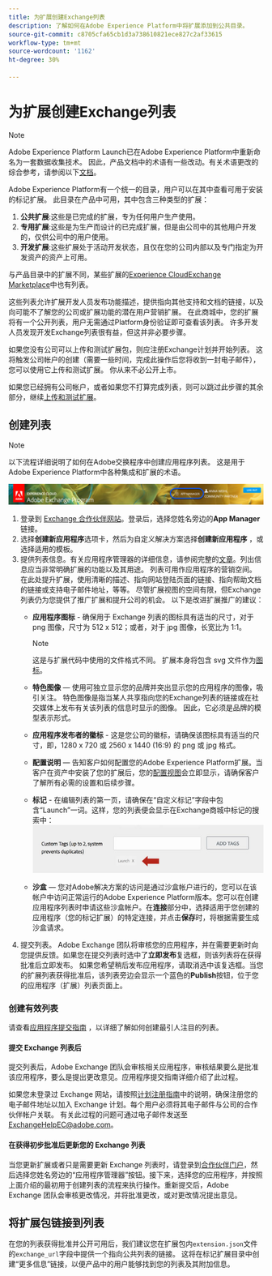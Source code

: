```yaml
---
title: 为扩展创建Exchange列表
description: 了解如何在Adobe Experience Platform中将扩展添加到公共目录。
source-git-commit: c8705cfa65cb1d3a738610821ece827c2af33615
workflow-type: tm+mt
source-wordcount: '1162'
ht-degree: 30%

---
```


# 为扩展创建Exchange列表

>[!NOTE]
>
>Adobe Experience Platform Launch已在Adobe Experience Platform中重新命名为一套数据收集技术。 因此，产品文档中的术语有一些改动。有关术语更改的综合参考，请参阅以下[文档](../../term-updates.md)。

Adobe Experience Platform有一个统一的目录，用户可以在其中查看可用于安装的标记扩展。 此目录在产品中可用，其中包含三种类型的扩展：

1. **公共扩展**:这些是已完成的扩展，专为任何用户生产使用。
1. **专用扩展**:这些是为生产而设计的已完成扩展，但是由公司中的其他用户开发的，仅供公司中的用户使用。
1. **开发扩展**:这些扩展处于活动开发状态，且仅在您的公司内部以及专门指定为开发资产的资产上可用。

与产品目录中的扩展不同，某些扩展的[Experience CloudExchange Marketplace](https://exchange.adobe.com/experiencecloud.experience-platform-launch.html#product)中也有列表。

这些列表允许扩展开发人员发布功能描述，提供指向其他支持和文档的链接，以及向可能不了解您的公司或扩展功能的潜在用户营销扩展。 在此商城中，您的扩展将有一个公开列表，用户无需通过Platform身份验证即可查看该列表。  许多开发人员发现开发Exchange列表很有益，但这并非必要步骤。

如果您没有公司可以上传和测试扩展包，则应注册Exchange计划并开始列表。  这将触发公司帐户的创建（需要一些时间，完成此操作后您将收到一封电子邮件），您可以使用它上传和测试扩展。  你从来不必公开上市。

如果您已经拥有公司帐户，或者如果您不打算完成列表，则可以跳过此步骤的其余部分，继续[上传和测试扩展](./upload-and-test.md)。

## 创建列表

>[!NOTE]
>
>以下流程详细说明了如何在Adobe交换程序中创建应用程序列表。 这是用于Adobe Experience Platform中各种集成和扩展的术语。

![Experience Cloud应用程序管理器链接位置](../images/getting-started/app-mgr-link.png)

1. 登录到 [Exchange 合作伙伴网站](https://partners.adobe.com/exchangeprogram/experiencecloud)。登录后，选择您姓名旁边的&#x200B;**App Manager**&#x200B;链接。
1. 选择&#x200B;**创建新应用程序**&#x200B;选项卡，然后为自定义解决方案选择&#x200B;**创建新应用程序** ，或选择适用的模板。
1. 提供列表信息。有关应用程序管理器的详细信息，请参阅完整的[文章](https://adobeexchangeec.zendesk.com/hc/en-us/articles/360024197931)。列出信息应当非常明确扩展的功能以及其用途。 列表可用作应用程序的营销空间。 在此处提升扩展，使用清晰的描述、指向网站登陆页面的链接、指向帮助文档的链接或支持电子邮件地址，等等。 尽管扩展视图的空间有限，但Exchange列表仍为您提供了推广扩展和提升公司的机会。 以下是改进扩展推广的建议：
   - **应用程序图标** - 确保用于 Exchange 列表的图标具有适当的尺寸，对于 png 图像，尺寸为 512 x 512；或者，对于 jpg 图像，长宽比为 1:1。

      >[!NOTE]
      >
      >这是与扩展代码中使用的文件格式不同。 扩展本身将包含 svg 文件作为[图标](../manifest.md)。

   - **特色图像**  — 使用可独立显示您的品牌并突出显示您的应用程序的图像，吸引关注。 特色图像是指当某人共享指向您的Exchange列表的链接或在社交媒体上发布有关该列表的信息时显示的图像。 因此，它必须是品牌的模型表示形式。
   - **应用程序发布者的徽标** - 这是您公司的徽标，请确保该图标具有适当的尺寸，即，1280 x 720 或 2560 x 1440 (16:9) 的 png 或 jpg 格式。
   - **配置说明**  — 告知客户如何配置您的Adobe Experience Platform扩展。当客户在资产中安装了您的扩展后，您的[配置视图](../configuration.md)会立即显示，请确保客户了解所有必需的设置和后续步骤。
   - **标记** - 在编辑列表的第一页，请确保在“自定义标记”字段中包含“Launch”一词。这样，您的列表便会显示在Exchange商城中标记的搜索中：
      ![](../images/getting-started/custom-tags.jpg)
   - **沙盒**  — 您对Adobe解决方案的访问是通过沙盒帐户进行的，您可以在该帐户中访问正常运行的Adobe Experience Platform版本。您可以在创建应用程序列表时申请这些沙盒帐户。在&#x200B;**连接**&#x200B;部分中，选择适用于您创建的应用程序（您的标记扩展）的特定连接，并点击&#x200B;**保存**&#x200B;时，将根据需要生成沙盒请求。
1. 提交列表。 Adobe Exchange 团队将审核您的应用程序，并在需要更新时向您提供反馈。如果您在提交列表时选中了&#x200B;**立即发布**&#x200B;复选框，则该列表将在获得批准后立即发布。 如果您希望稍后发布应用程序，请取消选中该复选框。当您的扩展列表获得批准后，该列表旁边会显示一个蓝色的&#x200B;**Publish**&#x200B;按钮，位于您的应用程序（扩展）列表页面上。

### 创建有效列表

请查看[应用程序提交指南](https://partners.adobe.com/exchangeprogram/experiencecloud/build/ec-exchange.html) ，以详细了解如何创建最引人注目的列表。

#### 提交 Exchange 列表后

提交列表后，Adobe Exchange 团队会审核相关应用程序，审核结果要么是批准该应用程序，要么是提出更改意见。应用程序提交指南详细介绍了此过程。

如果您未登录过 Exchange 网站，请按照[计划注册指南](https://partners.adobe.com/content/mcp/us/en/home/reg-guide.html)中的说明，确保注册您的电子邮件地址以加入 Exchange 计划。每个用户必须将其电子邮件与公司的合作伙伴帐户关联。 有关此过程的问题可通过电子邮件发送至<ExchangeHelpEC@adobe.com>。

#### 在获得初步批准后更新您的 Exchange 列表

当您更新扩展或者只是需要更新 Exchange 列表时，请登录到[合作伙伴门户](https://partners.adobe.com/exchangeprogram/experiencecloud)，然后选择您姓名旁边的“应用程序管理器”按钮。接下来，选择您的应用程序，并按照上面介绍的最初用于创建列表的流程来执行操作。重新提交后，Adobe Exchange 团队会审核更改情况，并将批准更改，或对更改情况提出意见。

## 将扩展包链接到列表

在您的列表获得批准并公开可用后，我们建议您在扩展包内`extension.json`文件的`exchange_url`字段中提供一个指向公共列表的链接。  这将在标记扩展目录中创建“更多信息”链接，以便产品中的用户能够找到您的列表及其附加信息。
